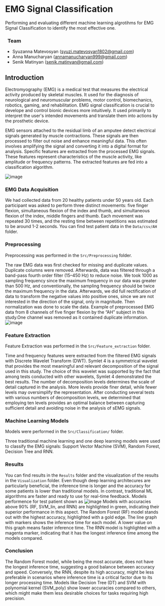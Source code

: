 <h1 align="left">EMG Signal Classification</h1>

Performing and evaluating different machine learning algrotihms for EMG Signal Classification to identify the most effective one.

### &nbsp; Team

 - Syuzanna Matevosyan (syuzi.matevosyan1802@gmail.com)
 - Anna Manucharyan (annamanucharyan999@gmail.com)
 - Senik Matinyan (senik.matinyan@gmail.com)

## Introduction

Electromyography (EMG) is a medical test that measures the electrical activity produced by skeletal muscles.
It used for the diagnosis of neurological and neuromuscular problems, motor control, biomechanics, robotics, gaming, and rehabilitation. 
EMG signal classification is crucial to develope and control bionic devices more intuitively. It used primarily to interpret the user's intended movements and translate them into actions by the prosthetic device.

EMG sensors attached to the residual limb of an amputee detect electrical signals generated by muscle contractions. These signals are then processed to filter out noise and enhance meaningful data. This often involves amplifying the signal and converting it into a digital format for analysis. Specific features are extracted from the processed EMG signals. These features represent characteristics of the muscle activity, like amplitude or frequency patterns. The extracted features are fed into a classification algorithm.

![image](https://github.com/symatevo/EMG-Signal-Classification/assets/74954267/b568a226-6db1-475e-9031-133647aa2341)


### EMG Data Acquisition

We had collected data from 20 healthy patients under 50 years old. Each participant was asked to perform three distinct movements: five finger flexion, simultaneous flexion of the index and thumb, and simultaneous flexion of the index, middle fingers and thumb. Each movement was repeated 30 times, and the resting time between repetitions was estimated to be around 1-2 seconds. You can find test patient data in the `Data/csv/AH` folder.

### Preprocessing

Preprocessing was performed in the `Src/Preprocessing` folder.

The raw EMG data was first checked for missing and duplicate values. Duplicate columns were removed. Afterwards, data was filtered through a band-pass fourth order filter (15–450 Hz) to reduce noise. We took 1000 as sampling frequency since the maximum frequency in our data was greater than 500 Hz, and conventionally, the sampling frequency should be twice the maximum frequency in the data. Afterwards, we did full rectification of data to transform the negative values into positive ones, since we are not interested in the direction of the signal, only in magnitude. Then normalization was done to scale the data.
Example of preprocessed EMG data from 8 channels of five finger flexion by the “AH” subject in this study.One channel was removed as it contained duplicate information.
![image](https://github.com/symatevo/EMG-Signal-Classification/assets/74954267/2aef962a-3ccf-419d-b002-1a1789623acc)

### Feature Extraction

Feature Extraction was performed in the `Src/Feature_extraction` folder.

Time and frequency features were extracted from the filtered EMG signals with Discrete Wavelet Transform (DWT). Symlet 4 is a symmetrical wavelet that provides the most meaningful and relevant decomposition of the signal used in this study. The choice of this wavelet was supported by the fact that among tests conducted with other wavelets, Symlet 4 demonstrated the best results. The number of decomposition levels determines the scale of detail captured in the analysis. More levels provide finer detail, while fewer levels may oversimplify the representation. After conducting several tests with various numbers of decomposition levels, we determined that employing ten levels provides an optimal balance between capturing sufficient detail and avoiding noise in the analysis of sEMG signals.

### Machine Learning Models

Models were performed in the `Src/Classification/` folder.

Three traditional machine learning and one deep learning models were used to classify the EMG signals: Support Vector Machine (SVM), Random Forest, Decision Tree and RNN.

### Results

You can find results in the `Results` folder and the visualization of the results in the `Visualization` folder.
Even though deep learning architecures are particularly beneficial, the inference time is longer and the accuracy for some patients is lower than traditional models. In contrast, traditional ML algorithms are faster and ready to use for real-time feedback. Models performence for test patient shown as
![image](https://github.com/symatevo/EMG-Signal-Classification/assets/74954267/58c47c7f-5351-4344-8ae4-222baf33bfab)
Models with accuracies above 90% (RF, SVM_lin, and RNN) are highlighted in green, indicating their superior performance in this aspect. The Random Forest (RF) model stands out with the highest accuracy, highlighted with a gold edge.
The line graph with markers shows the inference time for each model. A lower value on this graph means faster inference time. The RNN model is highlighted with a magenta marker, indicating that it has the longest inference time among the models compared.

### Conclusion
The Random Forest model, while being the most accurate, does not have the longest inference time, suggesting a good balance between accuracy and speed.
Conversely, the RNN, despite its high accuracy, might be less preferable in scenarios where inference time is a critical factor due to its longer processing time.
Models like Decision Tree (DT) and SVM with polynomial kernel (SVM_poly) show lower accuracies compared to others, which might make them less desirable choices for tasks requiring high precision.






